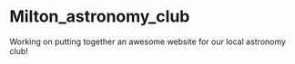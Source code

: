 # Milton_astronomy_club
Working on putting together an awesome website for our local astronomy club!
